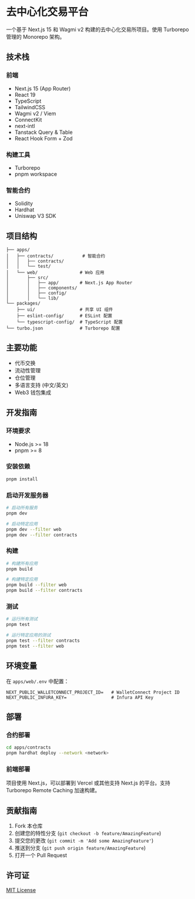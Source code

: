 # 去中心化交易平台

一个基于 Next.js 15 和 Wagmi v2 构建的去中心化交易所项目。使用 Turborepo 管理的 Monorepo 架构。

## 技术栈

### 前端

- Next.js 15 (App Router)
- React 19
- TypeScript
- TailwindCSS
- Wagmi v2 / Viem
- ConnectKit
- next-intl
- Tanstack Query & Table
- React Hook Form + Zod

### 构建工具

- Turborepo
- pnpm workspace

### 智能合约

- Solidity
- Hardhat
- Uniswap V3 SDK

## 项目结构

```
├── apps/
│   ├── contracts/           # 智能合约
│   │   ├── contracts/
│   │   └── test/
│   └── web/                # Web 应用
│       ├── src/
│       │   ├── app/        # Next.js App Router
│       │   ├── components/
│       │   ├── config/
│       │   └── lib/
└── packages/
    ├── ui/                 # 共享 UI 组件
    ├── eslint-config/      # ESLint 配置
    └── typescript-config/  # TypeScript 配置
└── turbo.json              # Turborepo 配置
```

## 主要功能

- 代币交换
- 流动性管理
- 仓位管理
- 多语言支持 (中文/英文)
- Web3 钱包集成

## 开发指南

### 环境要求

- Node.js >= 18
- pnpm >= 8

### 安装依赖

```bash
pnpm install
```

### 启动开发服务器

```bash
# 启动所有服务
pnpm dev

# 启动特定应用
pnpm dev --filter web
pnpm dev --filter contracts
```

### 构建

```bash
# 构建所有应用
pnpm build

# 构建特定应用
pnpm build --filter web
pnpm build --filter contracts
```

### 测试

```bash
# 运行所有测试
pnpm test

# 运行特定应用的测试
pnpm test --filter contracts
pnpm test --filter web
```

## 环境变量

在 `apps/web/.env` 中配置：

```env
NEXT_PUBLIC_WALLETCONNECT_PROJECT_ID=   # WalletConnect Project ID
NEXT_PUBLIC_INFURA_KEY=                 # Infura API Key
```

## 部署

### 合约部署

```bash
cd apps/contracts
pnpm hardhat deploy --network <network>
```

### 前端部署

项目使用 Next.js，可以部署到 Vercel 或其他支持 Next.js 的平台。支持 Turborepo Remote Caching 加速构建。

## 贡献指南

1. Fork 本仓库
2. 创建您的特性分支 (`git checkout -b feature/AmazingFeature`)
3. 提交您的更改 (`git commit -m 'Add some AmazingFeature'`)
4. 推送到分支 (`git push origin feature/AmazingFeature`)
5. 打开一个 Pull Request

## 许可证

[MIT License](LICENSE)
